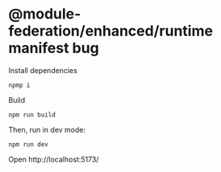 # @module-federation/enhanced/runtime manifest bug

Install dependencies

```
npmp i
```

Build

```
npm run build
```

Then, run in dev mode:

```
npm run dev
```

Open http://localhost:5173/
